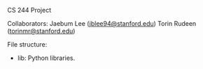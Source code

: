 CS 244 Project

Collaborators:
Jaebum Lee (jblee94@stanford.edu)
Torin Rudeen (torinmr@stanford.edu)

File structure:
* lib: Python libraries.